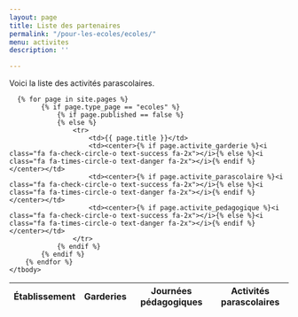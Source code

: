 ```yaml
---
layout: page
title: Liste des partenaires
permalink: "/pour-les-ecoles/ecoles/"
menu: activites
description: ''

---
```


<!-- NE PAS MODIFIER AU DESSUS DE CETTE LIGNE -->

Voici la liste des activités parascolaires.

<!-- NE PAS MODIFIER EN DESSOUS DE CETTE LIGNE -->

<table class="table table-striped">
    <thead>
      <tr>
        <th scope="col">Établissement</th>
        <th scope="col">Garderies</th>
        <th scope="col">Journées pédagogiques</th>
        <th scope="col">Activités parascolaires</th>
      </tr>
    </thead>
    <tbody>

      {% for page in site.pages %}
            {% if page.type_page == "ecoles" %}
                {% if page.published == false %}
                {% else %}
                    <tr>
                        <td>{{ page.title }}</td>
                        <td><center>{% if page.activite_garderie %}<i class="fa fa-check-circle-o text-success fa-2x"></i>{% else %}<i class="fa fa-times-circle-o text-danger fa-2x"></i>{% endif %}</center></td>
                        <td><center>{% if page.activite_parascolaire %}<i class="fa fa-check-circle-o text-success fa-2x"></i>{% else %}<i class="fa fa-times-circle-o text-danger fa-2x"></i>{% endif %}</center></td>
                        <td><center>{% if page.activite_pedagogique %}<i class="fa fa-check-circle-o text-success fa-2x"></i>{% else %}<i class="fa fa-times-circle-o text-danger fa-2x"></i>{% endif %}</center></td>
                    </tr>
                {% endif %}
            {% endif %}
        {% endfor %}
    </tbody>
  </table>